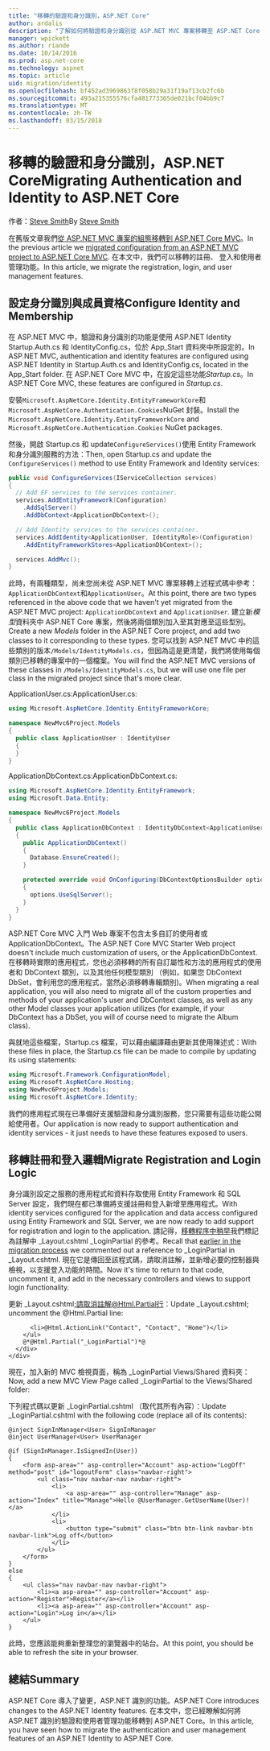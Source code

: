 ```yaml
---
title: "移轉的驗證和身分識別，ASP.NET Core"
author: ardalis
description: "了解如何將驗證和身分識別從 ASP.NET MVC 專案移轉至 ASP.NET Core MVC 專案。"
manager: wpickett
ms.author: riande
ms.date: 10/14/2016
ms.prod: asp.net-core
ms.technology: aspnet
ms.topic: article
uid: migration/identity
ms.openlocfilehash: bf452ad3969863f8f058b29a31f19af13cb2fc6b
ms.sourcegitcommit: 493a215355576cfa481773365de021bcf04bb9c7
ms.translationtype: MT
ms.contentlocale: zh-TW
ms.lasthandoff: 03/15/2018
---
```

# <a name="migrating-authentication-and-identity-to-aspnet-core"></a><span data-ttu-id="38687-103">移轉的驗證和身分識別，ASP.NET Core</span><span class="sxs-lookup"><span data-stu-id="38687-103">Migrating Authentication and Identity to ASP.NET Core</span></span>

<a name="migration-identity"></a>

<span data-ttu-id="38687-104">作者：[Steve Smith](https://ardalis.com/)</span><span class="sxs-lookup"><span data-stu-id="38687-104">By [Steve Smith](https://ardalis.com/)</span></span>

<span data-ttu-id="38687-105">在舊版文章我們[從 ASP.NET MVC 專案的組態移轉到 ASP.NET Core MVC](configuration.md)。</span><span class="sxs-lookup"><span data-stu-id="38687-105">In the previous article we [migrated configuration from an ASP.NET MVC project to ASP.NET Core MVC](configuration.md).</span></span> <span data-ttu-id="38687-106">在本文中，我們可以移轉的註冊、 登入和使用者管理功能。</span><span class="sxs-lookup"><span data-stu-id="38687-106">In this article, we migrate the registration, login, and user management features.</span></span>

## <a name="configure-identity-and-membership"></a><span data-ttu-id="38687-107">設定身分識別與成員資格</span><span class="sxs-lookup"><span data-stu-id="38687-107">Configure Identity and Membership</span></span>

<span data-ttu-id="38687-108">在 ASP.NET MVC 中，驗證和身分識別的功能是使用 ASP.NET Identity Startup.Auth.cs 和 IdentityConfig.cs，位於 App_Start 資料夾中所設定的。</span><span class="sxs-lookup"><span data-stu-id="38687-108">In ASP.NET MVC, authentication and identity features are configured using ASP.NET Identity in Startup.Auth.cs and IdentityConfig.cs, located in the App_Start folder.</span></span> <span data-ttu-id="38687-109">在 ASP.NET Core MVC 中，在設定這些功能*Startup.cs*。</span><span class="sxs-lookup"><span data-stu-id="38687-109">In ASP.NET Core MVC, these features are configured in *Startup.cs*.</span></span>

<span data-ttu-id="38687-110">安裝`Microsoft.AspNetCore.Identity.EntityFrameworkCore`和`Microsoft.AspNetCore.Authentication.Cookies`NuGet 封裝。</span><span class="sxs-lookup"><span data-stu-id="38687-110">Install the `Microsoft.AspNetCore.Identity.EntityFrameworkCore` and `Microsoft.AspNetCore.Authentication.Cookies` NuGet packages.</span></span>

<span data-ttu-id="38687-111">然後，開啟 Startup.cs 和 update`ConfigureServices()`使用 Entity Framework 和身分識別服務的方法：</span><span class="sxs-lookup"><span data-stu-id="38687-111">Then, open Startup.cs and update the `ConfigureServices()` method to use Entity Framework and Identity services:</span></span>

```csharp
public void ConfigureServices(IServiceCollection services)
{
  // Add EF services to the services container.
  services.AddEntityFramework(Configuration)
    .AddSqlServer()
    .AddDbContext<ApplicationDbContext>();

  // Add Identity services to the services container.
  services.AddIdentity<ApplicationUser, IdentityRole>(Configuration)
    .AddEntityFrameworkStores<ApplicationDbContext>();

  services.AddMvc();
}
```

<span data-ttu-id="38687-112">此時，有兩種類型，尚未您尚未從 ASP.NET MVC 專案移轉上述程式碼中參考：`ApplicationDbContext`和`ApplicationUser`。</span><span class="sxs-lookup"><span data-stu-id="38687-112">At this point, there are two types referenced in the above code that we haven't yet migrated from the ASP.NET MVC project: `ApplicationDbContext` and `ApplicationUser`.</span></span> <span data-ttu-id="38687-113">建立新*模型*資料夾中 ASP.NET Core 專案，然後將兩個類別加入至其對應至這些型別。</span><span class="sxs-lookup"><span data-stu-id="38687-113">Create a new *Models* folder in the ASP.NET Core project, and add two classes to it corresponding to these types.</span></span> <span data-ttu-id="38687-114">您可以找到 ASP.NET MVC 中的這些類別的版本`/Models/IdentityModels.cs`，但因為這是更清楚，我們將使用每個類別已移轉的專案中的一個檔案。</span><span class="sxs-lookup"><span data-stu-id="38687-114">You will find the ASP.NET MVC versions of these classes in `/Models/IdentityModels.cs`, but we will use one file per class in the migrated project since that's more clear.</span></span>

<span data-ttu-id="38687-115">ApplicationUser.cs:</span><span class="sxs-lookup"><span data-stu-id="38687-115">ApplicationUser.cs:</span></span>

```csharp
using Microsoft.AspNetCore.Identity.EntityFrameworkCore;

namespace NewMvc6Project.Models
{
  public class ApplicationUser : IdentityUser
  {
  }
}
```

<span data-ttu-id="38687-116">ApplicationDbContext.cs:</span><span class="sxs-lookup"><span data-stu-id="38687-116">ApplicationDbContext.cs:</span></span>

```csharp
using Microsoft.AspNetCore.Identity.EntityFramework;
using Microsoft.Data.Entity;

namespace NewMvc6Project.Models
{
  public class ApplicationDbContext : IdentityDbContext<ApplicationUser>
  {
    public ApplicationDbContext()
    {
      Database.EnsureCreated();
    }

    protected override void OnConfiguring(DbContextOptionsBuilder options)
    {
      options.UseSqlServer();
    }
  }
}
```

<span data-ttu-id="38687-117">ASP.NET Core MVC 入門 Web 專案不包含太多自訂的使用者或 ApplicationDbContext。</span><span class="sxs-lookup"><span data-stu-id="38687-117">The ASP.NET Core MVC Starter Web project doesn't include much customization of users, or the ApplicationDbContext.</span></span> <span data-ttu-id="38687-118">在移轉時實際的應用程式，您也必須移轉的所有自訂屬性和方法的應用程式的使用者和 DbContext 類別，以及其他任何模型類別 （例如，如果您 DbContext DbSet，會利用您的應用程式<Album>，當然必須移轉專輯類別)。</span><span class="sxs-lookup"><span data-stu-id="38687-118">When migrating a real application, you will also need to migrate all of the custom properties and methods of your application's user and DbContext classes, as well as any other Model classes your application utilizes (for example, if your DbContext has a DbSet<Album>, you will of course need to migrate the Album class).</span></span>

<span data-ttu-id="38687-119">與就地這些檔案，Startup.cs 檔案，可以藉由編譯藉由更新其使用陳述式：</span><span class="sxs-lookup"><span data-stu-id="38687-119">With these files in place, the Startup.cs file can be made to compile by updating its using statements:</span></span>

```csharp
using Microsoft.Framework.ConfigurationModel;
using Microsoft.AspNetCore.Hosting;
using NewMvc6Project.Models;
using Microsoft.AspNetCore.Identity;
```

<span data-ttu-id="38687-120">我們的應用程式現在已準備好支援驗證和身分識別服務，您只需要有這些功能公開給使用者。</span><span class="sxs-lookup"><span data-stu-id="38687-120">Our application is now ready to support authentication and identity services - it just needs to have these features exposed to users.</span></span>

## <a name="migrate-registration-and-login-logic"></a><span data-ttu-id="38687-121">移轉註冊和登入邏輯</span><span class="sxs-lookup"><span data-stu-id="38687-121">Migrate Registration and Login Logic</span></span>

<span data-ttu-id="38687-122">身分識別設定之服務的應用程式和資料存取使用 Entity Framework 和 SQL Server 設定，我們現在都已準備將支援註冊和登入新增至應用程式。</span><span class="sxs-lookup"><span data-stu-id="38687-122">With identity services configured for the application and data access configured using Entity Framework and SQL Server, we are now ready to add support for registration and login to the application.</span></span> <span data-ttu-id="38687-123">請記得，[移轉程序中稍早](mvc.md#migrate-layout-file)我們標記為註解中 _Layout.cshtml _LoginPartial 的參考。</span><span class="sxs-lookup"><span data-stu-id="38687-123">Recall that [earlier in the migration process](mvc.md#migrate-layout-file) we commented out a reference to _LoginPartial in _Layout.cshtml.</span></span> <span data-ttu-id="38687-124">現在它是傳回至該程式碼，請取消註解，並新增必要的控制器與檢視，以支援登入功能的時間。</span><span class="sxs-lookup"><span data-stu-id="38687-124">Now it's time to return to that code, uncomment it, and add in the necessary controllers and views to support login functionality.</span></span>

<span data-ttu-id="38687-125">更新 _Layout.cshtml;請取消註解@Html.Partial行：</span><span class="sxs-lookup"><span data-stu-id="38687-125">Update _Layout.cshtml; uncomment the @Html.Partial line:</span></span>

```cshtml
      <li>@Html.ActionLink("Contact", "Contact", "Home")</li>
    </ul>
    @*@Html.Partial("_LoginPartial")*@
  </div>
</div>
```

<span data-ttu-id="38687-126">現在，加入新的 MVC 檢視頁面，稱為 _LoginPartial Views/Shared 資料夾：</span><span class="sxs-lookup"><span data-stu-id="38687-126">Now, add a new MVC View Page called _LoginPartial to the Views/Shared folder:</span></span>

<span data-ttu-id="38687-127">下列程式碼以更新 _LoginPartial.cshtml （取代其所有內容）：</span><span class="sxs-lookup"><span data-stu-id="38687-127">Update _LoginPartial.cshtml with the following code (replace all of its contents):</span></span>

```cshtml
@inject SignInManager<User> SignInManager
@inject UserManager<User> UserManager

@if (SignInManager.IsSignedIn(User))
{
    <form asp-area="" asp-controller="Account" asp-action="LogOff" method="post" id="logoutForm" class="navbar-right">
        <ul class="nav navbar-nav navbar-right">
            <li>
                <a asp-area="" asp-controller="Manage" asp-action="Index" title="Manage">Hello @UserManager.GetUserName(User)!</a>
            </li>
            <li>
                <button type="submit" class="btn btn-link navbar-btn navbar-link">Log off</button>
            </li>
        </ul>
    </form>
}
else
{
    <ul class="nav navbar-nav navbar-right">
        <li><a asp-area="" asp-controller="Account" asp-action="Register">Register</a></li>
        <li><a asp-area="" asp-controller="Account" asp-action="Login">Log in</a></li>
    </ul>
}
```

<span data-ttu-id="38687-128">此時，您應該能夠重新整理您的瀏覽器中的站台。</span><span class="sxs-lookup"><span data-stu-id="38687-128">At this point, you should be able to refresh the site in your browser.</span></span>

## <a name="summary"></a><span data-ttu-id="38687-129">總結</span><span class="sxs-lookup"><span data-stu-id="38687-129">Summary</span></span>

<span data-ttu-id="38687-130">ASP.NET Core 導入了變更，ASP.NET 識別的功能。</span><span class="sxs-lookup"><span data-stu-id="38687-130">ASP.NET Core introduces changes to the ASP.NET Identity features.</span></span> <span data-ttu-id="38687-131">在本文中，您已經瞭解如何將 ASP.NET 識別的驗證和使用者管理功能移轉到 ASP.NET Core。</span><span class="sxs-lookup"><span data-stu-id="38687-131">In this article, you have seen how to migrate the authentication and user management features of an ASP.NET Identity to ASP.NET Core.</span></span>

